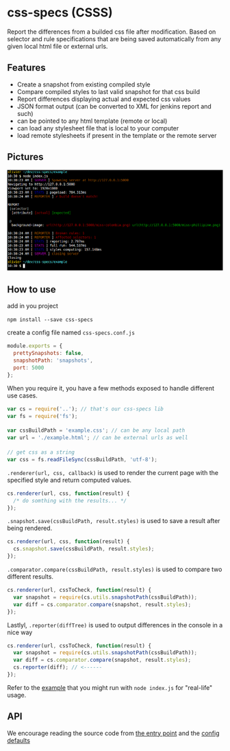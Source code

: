 # css-specs (CSSS)
Report the differences from a builded css file after modification. Based on selector and rule specifications that are being saved automatically from any given local html file or external urls.

## Features
- Create a snapshot from existing compiled style
- Compare compiled styles to last valid snapshot for that css build
- Report differences displaying actual and expected css values
- JSON format output (can be converted to XML for jenkins report and such)
- can be pointed to any html template (remote or local)
- can load any stylesheet file that is local to your computer
- load remote stylesheets if present in the template or the remote server

## Pictures
![Console output](images/example.png "Console output")

## How to use
add in you project

`npm install --save css-specs`

create a config file named `css-specs.conf.js`

```javascript
module.exports = {
  prettySnapshots: false,
  snapshotPath: 'snapshots',
  port: 5000
};
```

When you require it, you have a few methods exposed to handle different use cases.

```javascript
var cs = require('..'); // that's our css-specs lib
var fs = require('fs');

var cssBuildPath = 'example.css'; // can be any local path
var url = './example.html'; // can be external urls as well

// get css as a string
var css = fs.readFileSync(cssBuildPath, 'utf-8');
```

`.renderer(url, css, callback)` is used to render the current page with the specified style and return computed values.

```javascript
cs.renderer(url, css, function(result) {
  /* do somthing with the results... */
});
```

`.snapshot.save(cssBuildPath, result.styles)` is used to save a result after being rendered.

```javascript
cs.renderer(url, css, function(result) {
  cs.snapshot.save(cssBuildPath, result.styles);
});
```

`.comparator.compare(cssBuildPath, result.styles)` is used to compare two different results.

```javascript
cs.renderer(url, cssToCheck, function(result) {
  var snapshot = require(cs.utils.snapshotPath(cssBuildPath));
  var diff = cs.comparator.compare(snapshot, result.styles);
});
```

Lastlyl, `.reporter(diffTree)` is used to output differences in the console in a nice way

```javascript
cs.renderer(url, cssToCheck, function(result) {
  var snapshot = require(cs.utils.snapshotPath(cssBuildPath));
  var diff = cs.comparator.compare(snapshot, result.styles);
  cs.reporter(diff); // <------
});
```

Refer to the [example](example/index.js) that you might run with `node index.js` for "real-life" usage.

## API
We encourage reading the source code from [the entry point](index.js) and the [config defaults](config.js)
